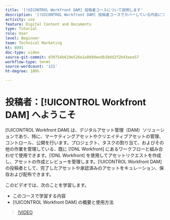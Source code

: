 ```yaml
---
title: '[!UICONTROL Workfront DAM] 投稿者コースについて説明します'
description: '[!UICONTROL Workfront DAM] 投稿者コースでカバーしている内容について説明します。'
activity: use
feature: Digital Content and Documents
type: Tutorial
role: User
level: Beginner
team: Technical Marketing
kt: 8991
doc-type: video
source-git-commit: d39754b619e526e1a869deedb38dd2f2b43aee57
workflow-type: tm+mt
source-wordcount: '121'
ht-degree: 100%

---
```


# 投稿者：[!UICONTROL Workfront DAM] へようこそ

[!UICONTROL Workfront DAM] は、デジタルアセット管理（DAM）ソリューションであり、特に、マーケティングアセットやクリエイティブアセットの管理、コントロール、公開を行います。プロジェクト、タスクの割り当て、およびその他の作業を管理している、既に [!DNL Workfront] にあるワークフローと組み合わせて使用できます。[!DNL Workfront] を使用してアセットリクエストを作成し、アセットの作成とレビューを管理します。[!UICONTROL Workfront DAM] の投稿者として、完了したアセットや承認済みのアセットをキュレーション、保存および配布できます。

このビデオでは、次のことを学習します。

* このコースで学習する内容
* [!UICONTROL Workfront DAM] の概要と使用方法

>[!VIDEO](https://video.tv.adobe.com/v/335251/?quality=12)
